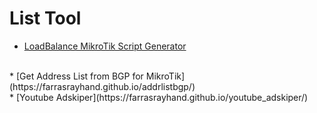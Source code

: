 # List Tool
* [LoadBalance MikroTik Script Generator](https://farrasrayhand.github.io/tool/lbpcc)
<br>
* [Get Address List from BGP for MikroTik](https://farrasrayhand.github.io/addrlistbgp/)
<br>
* [Youtube Adskiper](https://farrasrayhand.github.io/youtube_adskiper/)
